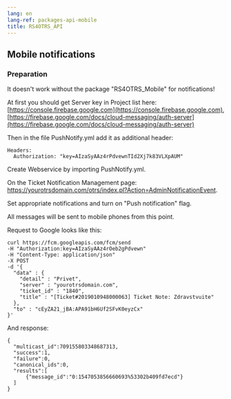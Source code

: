 ```yaml
---
lang: en
lang-ref: packages-api-mobile
title: RS4OTRS_API
---
```


## Mobile notifications

### Preparation

It doesn't work without the package "RS4OTRS\_Mobile" for notifications!

At first you should get Server key in Project list here:
[https://console.firebase.google.com](https://console.firebase.google.com),
[https://firebase.google.com/docs/cloud-messaging/auth-server](https://firebase.google.com/docs/cloud-messaging/auth-server)

Then in the file PushNotify.yml add it as additional header:

```
Headers:
  Authorization: "key=AIzaSyAAz4rPdvewnTId2Xj7k83VLXpAUM"
```

Create Webservice by importing PushNotify.yml.

On the Ticket Notification Management page:
https://yourotrsdomain.com/otrs/index.pl?Action=AdminNotificationEvent.

Set appropriate notifications and turn on "Push notification" flag.

All messages will be sent to mobile phones from this point.

Request to Google looks like this:

```
curl https://fcm.googleapis.com/fcm/send
-H "Authorization:key=AIzaSyAAz4rOeb2gPdvewn"
-H "Content-Type: application/json"
-X POST
-d '{
  "data" : {
    "detail" : "Privet",
    "server" : "yourotrsdomain.com",
    "ticket_id" : "1840",
    "title" : "[Ticket#2019010948000063] Ticket Note: Zdravstvuite"
  },
  "to" : "cEyZA21_jBA:APA91bH6Uf2SFvK0eyzCx"
}'
```

And response:

```
{
  "multicast_id":709155803348687313,
  "success":1,
  "failure":0,
  "canonical_ids":0,
  "results":[
      {"message_id":"0:1547053856660693%53302b409fd7ecd"}
  ]
}
```
